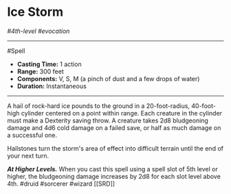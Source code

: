 # Ice Storm
*#4th-level #evocation*
___ 
#Spell
- **Casting Time:** 1 action
- **Range:** 300 feet
- **Components:** V, S, M (a pinch of dust and a few drops of water)
- **Duration:** Instantaneous
---
A hail of rock-hard ice pounds to the ground in a 20-foot-radius, 40-foot-high cylinder centered on a point within range. Each creature in the cylinder must make a Dexterity saving throw. A creature takes 2d8 bludgeoning damage and 4d6 cold damage on a failed save, or half as much damage on a successful one.

Hailstones turn the storm's area of effect into difficult terrain until the end of your next turn.

***At Higher Levels.*** When you cast this spell using a spell slot of 5th level or higher, the bludgeoning damage increases by 2d8 for each slot level above 4th.
#druid
#sorcerer
#wizard
[[SRD]]